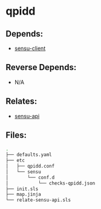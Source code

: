 # qpidd

## Depends:

  -  [sensu-client](/salt/sensu-client)

## Reverse Depends:

  -  N/A

## Relates:

  -  [sensu-api](/salt/sensu-api)

## Files:

```bash
.
├── defaults.yaml
├── etc
│   ├── qpidd.conf
│   └── sensu
│       └── conf.d
│           └── checks-qpidd.json
├── init.sls
├── map.jinja
└── relate-sensu-api.sls
```
